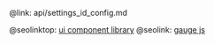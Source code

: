 @link: api/settings_id_config.md

@seolinktop: [ui component library](https://webix.com)
@seolink: [gauge js](https://webix.com/widget/gage/)